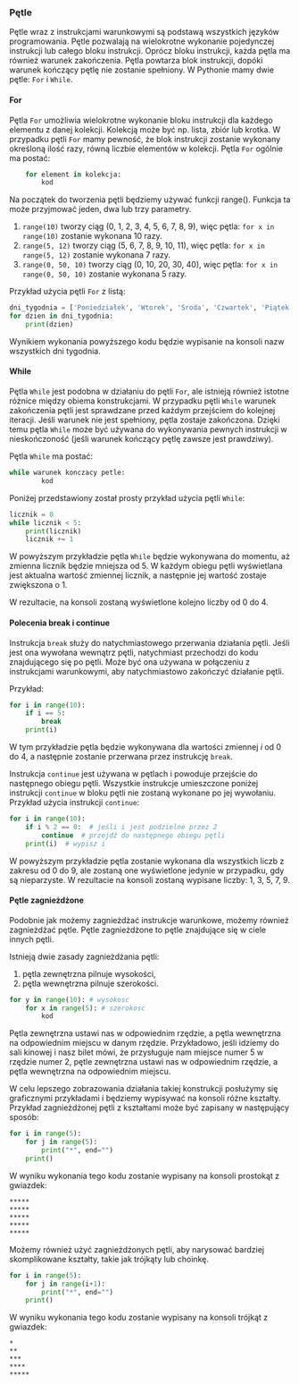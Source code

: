 ### Pętle

Pętle wraz z instrukcjami warunkowymi są podstawą wszystkich języków programowania. Pętle pozwalają na wielokrotne wykonanie pojedynczej instrukcji lub całego bloku instrukcji. Oprócz bloku instrukcji, każda pętla ma również warunek zakończenia. Pętla powtarza blok instrukcji, dopóki warunek kończący pętlę nie zostanie spełniony. W Pythonie mamy dwie pętle: <code>For</code> i <code>While</code>.

#### For
Pętla <code>For</code> umożliwia wielokrotne wykonanie bloku instrukcji dla każdego elementu z danej kolekcji. Kolekcją może być np. lista, zbiór lub krotka. W przypadku pętli <code>For</code> mamy pewność, że blok instrukcji zostanie wykonany określoną ilość razy, równą liczbie elementów w kolekcji. Pętla <code>For</code> ogólnie ma postać:

```python
    for element in kolekcja: 
        kod
```

Na początek do tworzenia pętli będziemy używać funkcji range(). Funkcja ta może przyjmować jeden, dwa lub trzy parametry.

1. <code>range(10)</code> tworzy ciąg (0, 1, 2, 3, 4, 5, 6, 7, 8, 9), więc pętla: <code>for x in range(10)</code> zostanie wykonana 10 razy.
1. <code>range(5, 12)</code> tworzy ciąg (5, 6, 7, 8, 9, 10, 11), więc pętla: <code>for x in range(5, 12)</code> zostanie wykonana 7 razy.
1. <code>range(0, 50, 10)</code> tworzy ciąg (0, 10, 20, 30, 40), więc pętla: <code>for x in range(0, 50, 10)</code> zostanie wykonana 5 razy.

Przykład użycia pętli <code>For</code> z listą:

```python
dni_tygodnia = ['Poniedziałek', 'Wtorek', 'Środa', 'Czwartek', 'Piątek', 'Sobota', 'Niedziela']
for dzien in dni_tygodnia:
    print(dzien)
```

Wynikiem wykonania powyższego kodu będzie wypisanie na konsoli nazw wszystkich dni tygodnia.

#### While

Pętla <code>While</code> jest podobna w działaniu do pętli <code>For</code>, ale istnieją również istotne różnice między obiema konstrukcjami. W przypadku pętli <code>While</code> warunek zakończenia pętli jest sprawdzane przed każdym przejściem do kolejnej iteracji. Jeśli warunek nie jest spełniony, pętla zostaje zakończona. Dzięki temu pętla <code>While</code> może być używana do wykonywania pewnych instrukcji w nieskończoność (jeśli warunek kończący pętlę zawsze jest prawdziwy). 

Pętla <code>While</code> ma postać:

```python
while warunek konczacy petle: 
        kod
```

Poniżej przedstawiony został prosty przykład użycia pętli <code>While</code>:

```python
licznik = 0
while licznik < 5:
    print(licznik)
    licznik += 1
```

W powyższym przykładzie pętla <code>While</code> będzie wykonywana do momentu, aż zmienna licznik będzie mniejsza od 5. W każdym obiegu pętli wyświetlana jest aktualna wartość zmiennej licznik, a następnie jej wartość zostaje zwiększona o 1.

W rezultacie, na konsoli zostaną wyświetlone kolejno liczby od 0 do 4.

#### Polecenia break i continue

Instrukcja <code>break</code> służy do natychmiastowego przerwania działania pętli. Jeśli jest ona wywołana wewnątrz pętli, natychmiast przechodzi do kodu znajdującego się po pętli. Może być ona używana w połączeniu z instrukcjami warunkowymi, aby natychmiastowo zakończyć działanie pętli.

Przykład:

```python
for i in range(10):
    if i == 5:
        break
    print(i)
```

W tym przykładzie pętla będzie wykonywana dla wartości zmiennej *i* od 0 do 4, a następnie zostanie przerwana przez instrukcję <code>break</code>.

Instrukcja <code>continue</code> jest używana w pętlach i powoduje przejście do następnego obiegu pętli. Wszystkie instrukcje umieszczone poniżej instrukcji <code>continue</code> w bloku pętli nie zostaną wykonane po jej wywołaniu. Przykład użycia instrukcji <code>continue</code>:

```python
for i in range(10):
    if i % 2 == 0:  # jeśli i jest podzielne przez 2
        continue  # przejdź do następnego obiegu pętli
    print(i)  # wypisz i
```

W powyższym przykładzie pętla zostanie wykonana dla wszystkich liczb z zakresu od 0 do 9, ale zostaną one wyświetlone jedynie w przypadku, gdy są nieparzyste. W rezultacie na konsoli zostaną wypisane liczby: 1, 3, 5, 7, 9.

#### Pętle zagnieżdżone

Podobnie jak możemy zagnieżdżać instrukcje warunkowe, możemy również zagnieżdżać pętle. Pętle zagnieżdżone to pętle znajdujące się w ciele innych pętli. 

Istnieją dwie zasady zagnieżdżania pętli:

1. pętla zewnętrzna pilnuje wysokości,
1. pętla wewnętrzna pilnuje szerokości.

```python
for y in range(10): # wysokosc
    for x in range(5): # szerokosc
        kod
```

Pętla zewnętrzna ustawi nas w odpowiednim rzędzie, a pętla wewnętrzna na odpowiednim miejscu w danym rzędzie. Przykładowo, jeśli idziemy do sali kinowej i nasz bilet mówi, że przysługuje nam miejsce numer 5 w rzędzie numer 2, pętle zewnętrzna ustawi nas w odpowiednim rzędzie, a pętla wewnętrzna na odpowiednim miejscu.

W celu lepszego zobrazowania działania takiej konstrukcji posłużymy się graficznymi przykładami i będziemy wypisywać na konsoli różne kształty. Przykład zagnieżdżonej pętli z kształtami może być zapisany w następujący sposób:

```python
for i in range(5):
    for j in range(5):
        print("*", end="")
    print()
```

W wyniku wykonania tego kodu zostanie wypisany na konsoli prostokąt z gwiazdek:

    *****
    *****
    *****
    *****
    *****

Możemy również użyć zagnieżdżonych pętli, aby narysować bardziej skomplikowane kształty, takie jak trójkąty lub choinkę.

```python
for i in range(5):
    for j in range(i+1):
        print("*", end="")
    print()
```

W wyniku wykonania tego kodu zostanie wypisany na konsoli trójkąt z gwiazdek:

    *
    **
    ***
    ****
    *****
